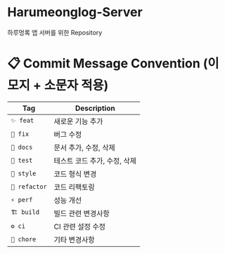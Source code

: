 # Harumeonglog-Server
하루멍록 앱 서버를 위한 Repository

# 📋 Commit Message Convention (이모지 + 소문자 적용)
| Tag         | Description             |
|------------|-------------------------|
| `✨ feat`    | 새로운 기능 추가        |
| `🐛 fix`     | 버그 수정              |
| `📝 docs`    | 문서 추가, 수정, 삭제  |
| `🧪 test`    | 테스트 코드 추가, 수정, 삭제 |
| `🎨 style`   | 코드 형식 변경         |
| `🔨 refactor` | 코드 리팩토링         |
| `⚡ perf`    | 성능 개선              |
| `🏗️ build`  | 빌드 관련 변경사항     |
| `⚙️ ci`      | CI 관련 설정 수정     |
| `🚀 chore`   | 기타 변경사항          |
